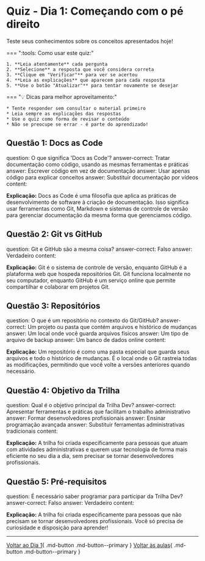 # Quiz - Dia 1: Começando com o pé direito

Teste seus conhecimentos sobre os conceitos apresentados hoje!

<div class="grid" markdown>

=== ":tools: Como usar este quiz:"

    1. **Leia atentamente** cada pergunta
    2. **Selecione** a resposta que você considera correta
    3. **Clique em "Verificar"** para ver se acertou
    4. **Leia as explicações** que aparecem para cada resposta
    5. **Use o botão "Atualizar"** para tentar novamente se desejar
    
=== ":bulb: Dicas para melhor aproveitamento:"

    * Tente responder sem consultar o material primeiro
    * Leia sempre as explicações das respostas
    * Use o quiz como forma de revisar o conteúdo
    * Não se preocupe se errar - é parte do aprendizado!

</div>

## Questão 1: Docs as Code

<?quiz?>
question: O que significa 'Docs as Code'?
answer-correct: Tratar documentação como código, usando as mesmas ferramentas e práticas
answer: Escrever código em vez de documentação
answer: Usar apenas código para explicar conceitos
answer: Substituir documentação por vídeos
content:
<p><strong>Explicação:</strong>  Docs as Code é uma filosofia que aplica as práticas de desenvolvimento de software à criação de documentação. Isso significa usar ferramentas como Git, Markdown e sistemas de controle de versão para gerenciar documentação da mesma forma que gerenciamos código.</p>
<?/quiz?>

## Questão 2: Git vs GitHub

<?quiz?>
question: Git e GitHub são a mesma coisa?
answer-correct: Falso
answer: Verdadeiro
content:
<p><strong>Explicação:</strong> Git é o sistema de controle de versão, enquanto GitHub é a plataforma web que hospeda repositórios Git. Git funciona localmente no seu computador, enquanto GitHub é um serviço online que permite compartilhar e colaborar em projetos Git.</p>
<?/quiz?>

## Questão 3: Repositórios

<?quiz?>
question: O que é um repositório no contexto do Git/GitHub?
answer-correct: Um projeto ou pasta que contém arquivos e histórico de mudanças
answer: Um local onde você guarda arquivos físicos
answer: Um tipo de arquivo de backup
answer: Um banco de dados online
content:
<p><strong>Explicação:</strong> Um repositório é como uma pasta especial que guarda seus arquivos e todo o histórico de mudanças. É o local onde o Git rastreia todas as modificações, permitindo que você volte a versões anteriores quando necessário.</p>
<?/quiz?>

## Questão 4: Objetivo da Trilha

<?quiz?>
question: Qual é o objetivo principal da Trilha Dev?
answer-correct: Apresentar ferramentas e práticas que facilitam o trabalho administrativo
answer: Formar desenvolvedores profissionais
answer: Ensinar programação avançada
answer: Substituir ferramentas administrativas tradicionais
content:
<p><strong>Explicação:</strong> A trilha foi criada especificamente para pessoas que atuam com atividades administrativas e querem usar tecnologia de forma mais eficiente no seu dia a dia, sem precisar se tornar desenvolvedores profissionais.</p>
<?/quiz?>

## Questão 5: Pré-requisitos

<?quiz?>
question: É necessário saber programar para participar da Trilha Dev?
answer-correct: Falso
answer: Verdadeiro
content:
<p><strong>Explicação:</strong> A trilha foi criada especificamente para pessoas que não precisam se tornar desenvolvedores profissionais. Você só precisa de curiosidade e disposição para aprender!</p>
<?/quiz?>

---

[Voltar ao Dia 1](dia_01.md){ .md-button .md-button--primary }
[Voltar às aulas](../index.md){ .md-button .md-button--primary }